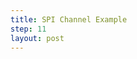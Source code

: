 ```yaml
---
title: SPI Channel Example
step: 11
layout: post
---
```


<script src='https://gist.github.com/madhephaestus/3dc0cbfee25f51ded33c.js'></script>